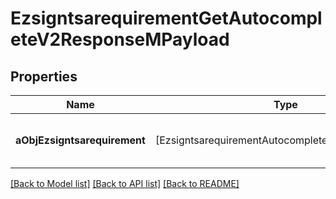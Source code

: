 # EzsigntsarequirementGetAutocompleteV2ResponseMPayload

## Properties
Name | Type | Description | Notes
------------ | ------------- | ------------- | -------------
**aObjEzsigntsarequirement** | [EzsigntsarequirementAutocompleteElementResponse] | An array of Ezsigntsarequirement autocomplete element response. | 

[[Back to Model list]](../README.md#documentation-for-models) [[Back to API list]](../README.md#documentation-for-api-endpoints) [[Back to README]](../README.md)


